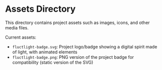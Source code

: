# Assets Directory

This directory contains project assets such as images, icons, and other media files.

Current assets:
- `fluctlight-badge.svg`: Project logo/badge showing a digital spirit made of light, with animated elements
- `fluctlight-badge.png`: PNG version of the project badge for compatibility (static version of the SVG)